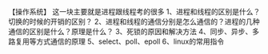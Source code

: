 
【操作系统】
这一块主要就是进程跟线程考的很多
1、进程和线程的区别是什么？切换的时候的开销的区别？
2、进程和线程的通信分别是怎么通信的？进程的几种通信的区别是什么？原理是什么？
3、死锁的原因和解决方法
4、同步、异步、多路复用等方式通信的原理
5、select、poll、epoll
6、linux的常用指令